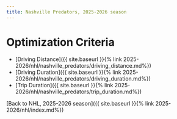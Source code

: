 ```yaml
---
title: Nashville Predators, 2025-2026 season
---
```


# Optimization Criteria
- [Driving Distance]({{ site.baseurl }}{% link 2025-2026/nhl/nashville_predators/driving_distance.md%})
- [Driving Duration]({{ site.baseurl }}{% link 2025-2026/nhl/nashville_predators/driving_duration.md%})
- [Trip Duration]({{ site.baseurl }}{% link 2025-2026/nhl/nashville_predators/trip_duration.md%})

[Back to NHL, 2025-2026 season]({{ site.baseurl }}{% link 2025-2026/nhl/index.md%})
